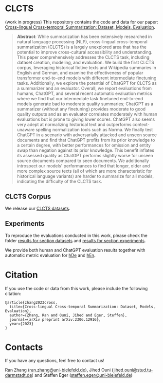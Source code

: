# CLCTS
(work in progress)
This repository contains the code and data for our paper: [Cross-lingual Cross-temporal Summarization:
Dataset, Models, Evaluation]([link_to_arxiv](https://arxiv.org/abs/2306.12916)).

> **Abstract**: 
> While summarization has been extensively researched in natural language processing (NLP), cross-lingual cross-temporal summarization (CLCTS) is a largely unexplored area that has the potential to improve cross-cultural accessibility and understanding. This paper comprehensively addresses the CLCTS task, including dataset creation, modeling, and evaluation. We build the first CLCTS corpus, leveraging historical fictive texts and Wikipedia summaries in English and German, and examine the effectiveness of popular transformer end-to-end models with different intermediate finetuning tasks. Additionally, we explore the potential of ChatGPT for CLCTS as a summarizer and an evaluator. Overall, we report evaluations from humans, ChatGPT, and several recent automatic evaluation metrics where we find that our intermediate task finetuned end-to-end models generate bad to moderate quality summaries; ChatGPT as a summarizer (without any finetuning) provides moderate to good quality outputs and as an evaluator correlates moderately with human evaluations but is prone to giving lower scores. ChatGPT also seems very adept at normalizing historical text and outperforms context-unaware spelling normalization tools such as Norma. We finally test ChatGPT in a scenario with adversarially attacked and unseen source documents and find that ChatGPT profits from its prior knowledge to a certain degree, with better performances for omission and entity swap than negation against its prior knowledge. This benefit inflates its assessed quality as ChatGPT performs slightly worse for unseen source documents compared to seen documents. We additionally introspect our models' performances to find that longer, older and more complex source texts (all of which are more characteristic for historical language variants) are harder to summarize for all models, indicating the difficulty of the CLCTS task.

## CLCTS Corpus

We release our [CLCTS datasets](dataset/CLCTS_corpus). 

## Experiments
To reproduce the evaluations conducted in this work, please check the folder [results for section datasets](results/section_datasets) and [results for section experiments](results/section_experiments).

We provide both human and ChatGPT evaluation results together with automatic metric evaluation for [hDe](results/section_experiments/hDe) and [hEn](results/section_experiments/hEn). 

# Citation
If you use the code or data from this work, please include the following citation:
```
@article{zhang2023cross,
  title={Cross-lingual Cross-temporal Summarization: Dataset, Models, Evaluation},
  author={Zhang, Ran and Ouni, Jihed and Eger, Steffen},
  journal={arXiv preprint arXiv:2306.12916},
  year={2023}
}
```

# Contacts
If you have any questions, feel free to contact us!

Ran Zhang ([ran.zhang@uni-bielefeld.de](mailto:ran.zhang@uni-bielefeld.de)), Jihed Ouni ([jihed.ouni@stud.tu-darmstadt.de](mailto:jihed.ouni@stud.tu-darmstadt.de)) and Steffen Eger ([steffen.eger@uni-bielefeld.de](mailto:steffen.eger@uni-bielefeld.de))

